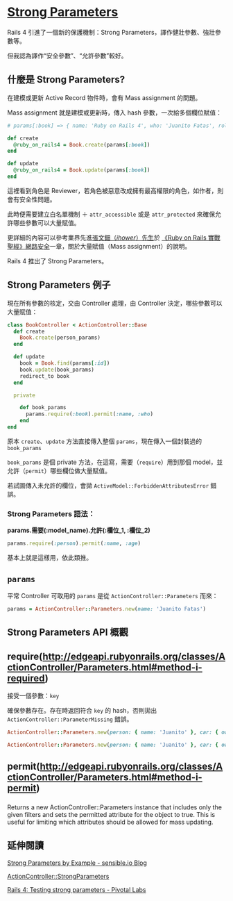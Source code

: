 # [Strong Parameters](https://github.com/rails/strong_parameters)

Rails 4 引進了一個新的保護機制：Strong Parameters，譯作健壯參數、強壯參數等。

但我認為譯作“安全參數”、“允許參數”較好。

## 什麼是 Strong Parameters?

在建模或更新 Active Record 物件時，會有 Mass assignment 的問題。

Mass assignment 就是建模或更新時，傳入 hash 參數，一次給多個欄位賦值：

```ruby
# params[:book] => { name: 'Ruby on Rails 4', who: 'Juanito Fatas', role: :reviewer }

def create
  @ruby_on_rails4 = Book.create(params[:book])
end

def update
  @ruby_on_rails4 = Book.update(params[:book])
end
```

這裡看到角色是 Reviewer，若角色被惡意改成擁有最高權限的角色，如作者，則會有安全性問題。

此時便需要建立白名單機制 ＋ `attr_accessible` 或是 `attr_protected` 來確保允許哪些參數可以大量賦值。

更詳細的內容可以參考業界先進[張文鈿（_ihower_）先生](https://ihower.tw/)於 [《Ruby on Rails 實戰聖經》網路安全](http://ihower.tw/rails3/security.html)一章，關於大量賦值（Mass assignment）的說明。

Rails 4 推出了 Strong Parameters。

## Strong Parameters 例子

現在所有參數的核定，交由 Controller 處理，由 Controller 決定，哪些參數可以大量賦值：

```ruby
class BookController < ActionController::Base
  def create
    Book.create(person_params)
  end

  def update
    book = Book.find(params[:id])
    book.update(book_params)
    redirect_to book
  end

  private

    def book_params
      params.require(:book).permit(:name, :who)
    end
end
```

原本 `create`、`update` 方法直接傳入整個 `params`，現在傳入一個封裝過的 `book_params`

`book_params` 是個 private 方法，在這寫，需要（`require`）用到那個 model，並允許（`permit`）哪些欄位做大量賦值。

若試圖傳入未允許的欄位，會拋 `ActiveModel::ForbiddenAttributesError` 錯誤。

### Strong Parameters 語法：

__params.需要(:model_name).允許(:欄位_1, :欄位_2)__

```ruby
params.require(:person).permit(:name, :age)
```

基本上就是這樣用，依此類推。

## `params`

平常 Controller 可取用的 `params` 是從 `ActionController::Parameters` 而來：

```ruby
params = ActionController::Parameters.new(name: 'Juanito Fatas')
```

## Strong Parameters API 概觀

## require(http://edgeapi.rubyonrails.org/classes/ActionController/Parameters.html#method-i-required)

接受一個參數：`key`

確保參數存在。存在時返回符合 `key` 的 hash，否則拋出 `ActionController::ParameterMissing` 錯誤。

```ruby
ActionController::Parameters.new(person: { name: 'Juanito' }, car: { owner: 'Juanito' }).require(:person) # => { name: 'Juanito' }

ActionController::Parameters.new(person: { name: 'Juanito' }, car: { owner: 'Juanito' }).require(:car) # => { owner: 'Juanito' }
```


## permit(http://edgeapi.rubyonrails.org/classes/ActionController/Parameters.html#method-i-permit)

###

Returns a new ActionController::Parameters instance that includes only the given filters and sets the permitted attribute for the object to true. This is useful for limiting which attributes should be allowed for mass updating.






## 延伸閱讀

[Strong Parameters by Example - sensible.io Blog](http://blog.sensible.io/2013/08/17/strong-parameters-by-example.html)

[ActionController::StrongParameters](http://edgeapi.rubyonrails.org/classes/ActionController/StrongParameters.html)

[Rails 4: Testing strong parameters - Pivotal Labs](http://pivotallabs.com/rails-4-testing-strong-parameters/)
